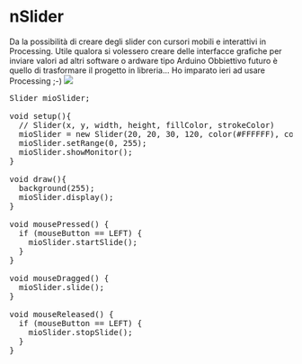 # nSlider
Da la possibilità di creare degli slider con cursori mobili e interattivi in Processing. Utile qualora si volessero creare delle interfacce grafiche per inviare valori ad altri software o ardware tipo Arduino
Obbiettivo futuro è quello di trasformare il progetto in libreria... Ho imparato ieri ad usare Processing ;-)
![](https://raw.githubusercontent.com/AndreaLombardo/nSlider/master/img/Sample.png)

<pre>
Slider mioSlider;

void setup(){
  // Slider(x, y, width, height, fillColor, strokeColor)
  mioSlider = new Slider(20, 20, 30, 120, color(#FFFFFF), color(#000000));
  mioSlider.setRange(0, 255);
  mioSlider.showMonitor();
}

void draw(){
  background(255);
  mioSlider.display();
}

void mousePressed() {
  if (mouseButton == LEFT) {
    mioSlider.startSlide();
  }
}

void mouseDragged() {
  mioSlider.slide();
}

void mouseReleased() {
  if (mouseButton == LEFT) {
    mioSlider.stopSlide();
  }
}
</pre>

